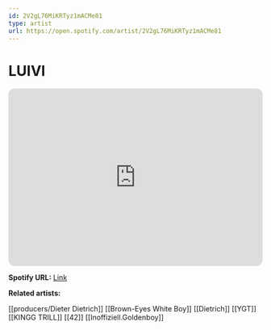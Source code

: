 ```yaml
---
id: 2V2gL76MiKRTyz1mACMe81
type: artist
url: https://open.spotify.com/artist/2V2gL76MiKRTyz1mACMe81
---
```

# LUIVI

<iframe style="border-radius:12px" src="https://open.spotify.com/embed/artist/2V2gL76MiKRTyz1mACMe81" width="100%" height="352" frameBorder="0" allowfullscreen="" allow="autoplay; clipboard-write; encrypted-media; fullscreen; picture-in-picture" loading="lazy"></iframe>

**Spotify URL:** [Link](https://open.spotify.com/artist/2V2gL76MiKRTyz1mACMe81)

**Related artists:**

[[producers/Dieter Dietrich]]
[[Brown-Eyes White Boy]]
[[Dietrich]]
[[YGT]]
[[KINGG TRILL]]
[[42]]
[[Inoffiziell.Goldenboy]]
